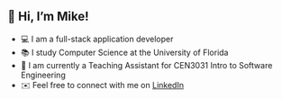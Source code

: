 ## 👋 Hi, I’m Mike!

- :computer: I am a full-stack application developer
- :books: I study Computer Science at the University of Florida
- :apple: I am currently a Teaching Assistant for CEN3031 Intro to Software Engineering 
- :envelope: Feel free to connect with me on [LinkedIn](https://www.linkedin.com/in/mikepangas/)

<!---
![Metrics](https://metrics.lecoq.io/mpangas?template=classic&base.header=0&base=header%2C%20activity%2C%20community%2C%20repositories%2C%20metadata&base.indepth=false&base.hireable=false&base.skip=false&config.timezone=America%2FNew_York)
--->
<!---
[![Mike's github stats](https://github-readme-stats.vercel.app/api?username=mpangas&count_private=true&show_icons=false&theme=dark&hide_rank=true)](https://github.com/anuraghazra/github-readme-stats)
--->
